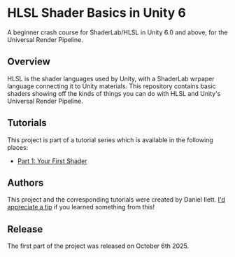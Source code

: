 # HLSL Shader Basics in Unity 6

A beginner crash course for ShaderLab/HLSL in Unity 6.0 and above, for the Universal Render Pipeline.

## Overview

HLSL is the shader languages used by Unity, with a ShaderLab wrpaper language connecting it to Unity materials. This repository contains basic shaders showing off the kinds of things you can do with HLSL and Unity's Universal Render Pipeline.

## Tutorials

This project is part of a tutorial series which is available in the following places:

- [Part 1: Your First Shader](https://www.youtube.com/watch?v=eMWrMRdP5jY)

## Authors

This project and the corresponding tutorials were created by Daniel Ilett. [I'd appreciate a tip](https://ko-fi.com/danielilett) if you learned something from this!

## Release

The first part of the project was released on October 6th 2025.
